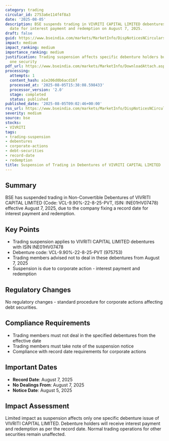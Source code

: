 ```yaml
---
category: trading
circular_id: 2753a6e114f4f8a3
date: '2025-08-05'
description: BSE suspends trading in VIVRITI CAPITAL LIMITED debentures due to record
  date for interest payment and redemption on August 7, 2025.
draft: false
guid: https://www.bseindia.com/markets/MarketInfo/DispNoticesNCirculars.aspx?Noticeid={B13C22C6-B3D1-42CF-8C57-231D7BD73E60}&noticeno=20250805-12&dt=08/05/2025&icount=12&totcount=60&flag=0
impact: medium
impact_ranking: medium
importance_ranking: medium
justification: Trading suspension affects specific debenture holders but limited to
  one security
pdf_url: https://www.bseindia.com/markets/MarketInfo/DownloadAttach.aspx?id=20250805-12&attachedId=
processing:
  attempts: 1
  content_hash: a1e206d0b6acd16f
  processed_at: '2025-08-05T15:38:08.598433'
  processor_version: '2.0'
  stage: completed
  status: published
published_date: '2025-08-05T09:02:46+00:00'
rss_url: https://www.bseindia.com/markets/MarketInfo/DispNoticesNCirculars.aspx?Noticeid={B13C22C6-B3D1-42CF-8C57-231D7BD73E60}&noticeno=20250805-12&dt=08/05/2025&icount=12&totcount=60&flag=0
severity: medium
source: bse
stocks:
- VIVRITI
tags:
- trading-suspension
- debentures
- corporate-actions
- debt-securities
- record-date
- redemption
title: Suspension of Trading in Debentures of VIVRITI CAPITAL LIMITED
---
```


## Summary

BSE has suspended trading in Non-Convertible Debentures of VIVRITI CAPITAL LIMITED (Code: VCL-9.90%-22-8-25-PVT, ISIN: INE01HV07478) effective August 7, 2025, due to the company fixing a record date for interest payment and redemption.

## Key Points

- Trading suspension applies to VIVRITI CAPITAL LIMITED debentures with ISIN INE01HV07478
- Debenture code: VCL-9.90%-22-8-25-PVT (975753)
- Trading members advised not to deal in these debentures from August 7, 2025
- Suspension is due to corporate action - interest payment and redemption

## Regulatory Changes

No regulatory changes - standard procedure for corporate actions affecting debt securities.

## Compliance Requirements

- Trading members must not deal in the specified debentures from the effective date
- Trading members must take note of the suspension notice
- Compliance with record date requirements for corporate actions

## Important Dates

- **Record Date**: August 7, 2025
- **No Dealings From**: August 7, 2025
- **Notice Date**: August 5, 2025

## Impact Assessment

Limited impact as suspension affects only one specific debenture issue of VIVRITI CAPITAL LIMITED. Debenture holders will receive interest payment and redemption as per the record date. Normal trading operations for other securities remain unaffected.